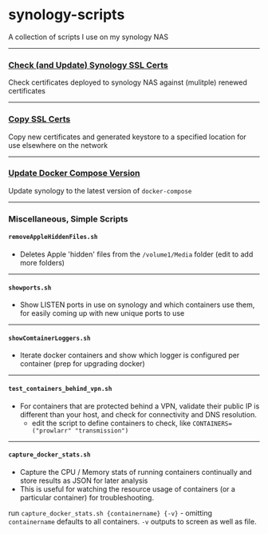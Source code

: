 # synology-scripts
A collection of scripts I use on my synology NAS

---

### [Check (and Update) Synology SSL Certs](./check_certs.md)

Check certificates deployed to synology NAS against (mulitple) renewed certificates

---

### [Copy SSL Certs](./copy_SSL_certs.md)

Copy new certificates and generated keystore to a specified location for use elsewhere on the network

---

### [Update Docker Compose Version](./update_docker_compose.md)

Update synology to the latest version of `docker-compose`

--- 

### Miscellaneous, Simple Scripts

#### `removeAppleHiddenFiles.sh` 
- Deletes Apple 'hidden' files from the `/volume1/Media` folder (edit to add more folders)

---

#### `showports.sh` 
- Show LISTEN ports in use on synology and which containers use them, for easily coming up with new unique ports to use

---

#### `showComtainerLoggers.sh` 
- Iterate docker containers and show which logger is configured per container (prep for upgrading docker)

---

#### `test_containers_behind_vpn.sh` 
- For containers that are protected behind a VPN, validate their public IP is different than your host, and check for connectivity and DNS resolution.
  - edit the script to define containers to check, like `CONTAINERS=("prowlarr" "transmission")` 

---

#### `capture_docker_stats.sh` 
- Capture the CPU / Memory stats of running containers continually and store results as JSON for later analysis
- This is useful for watching the resource usage of containers (or a particular container) for troubleshooting.

run `capture_docker_stats.sh {containername} {-v}` - omitting `containername` defaults to all containers. `-v` outputs to screen as well as file.


